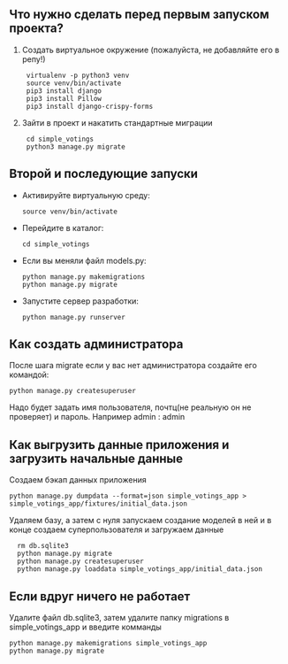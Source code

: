 
## Что нужно сделать перед первым запуском проекта?

1. Создать виртуальное окружение (пожалуйста, не добавляйте его в репу!)

        virtualenv -p python3 venv
        source venv/bin/activate
        pip3 install django
        pip3 install Pillow
        pip3 install django-crispy-forms
    
2. Зайти в проект и накатить стандартные миграции

        cd simple_votings
        python3 manage.py migrate
    
## Второй и последующие запуски

  * Активируйте виртуальную среду:
  
        source venv/bin/activate
	
  *  Перейдите в каталог:

         cd simple_votings
  
  *  Если вы меняли файл models.py:

         python manage.py makemigrations
         python manage.py migrate
  
  * Запустите сервер разработки:

        python manage.py runserver

  
## Как создать администратора

После шага migrate если у вас нет администратора создайте его командой:

    python manage.py createsuperuser

Надо будет задать имя пользователя, почтц(не реальную он не проверяет) и пароль. Например admin : admin

## Как выгрузить данные приложения и загрузить начальные данные

Создаем бэкап данных приложения

```
python manage.py dumpdata --format=json simple_votings_app > simple_votings_app/fixtures/initial_data.json
```

Удаляем базу, а затем с нуля запускаем создание моделей в ней и в конце создаем суперпользователя и загружаем данные

```
  rm db.sqlite3 
  python manage.py migrate
  python manage.py createsuperuser
  python manage.py loaddata simple_votings_app/initial_data.json 
```

## Если вдруг ничего не работает
Удалите файл db.sqlite3, затем удалите папку migrations в simple_votings_app и введите комманды

    python manage.py makemigrations simple_votings_app
    python manage.py migrate